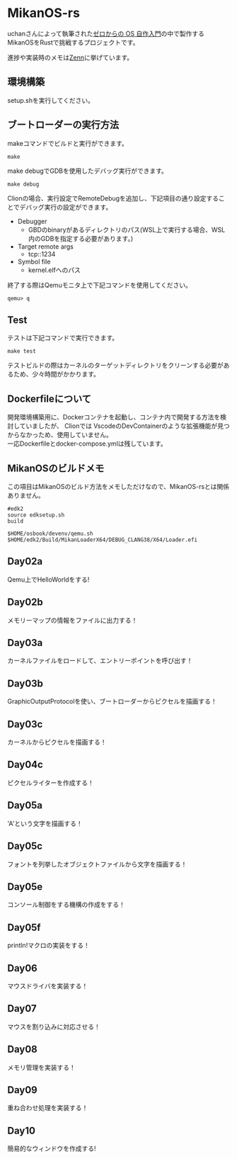 # MikanOS-rs

uchanさんによって執筆された[ゼロからの OS 自作入門](http://zero.osdev.jp/)の中で製作するMikanOSをRustで挑戦するプロジェクトです。

進捗や実装時のメモは[Zenn](https://zenn.dev/elm)に挙げています。

## 環境構築

setup.shを実行してください。

## ブートローダーの実行方法

makeコマンドでビルドと実行ができます。

```shell
make
```

make debugでGDBを使用したデバッグ実行ができます。

```shell
make debug
```

Clionの場合、実行設定でRemoteDebugを追加し、下記項目の通り設定することでデバッグ実行の設定ができます。

- Debugger
    - GBDのbinaryがあるディレクトリのパス(WSL上で実行する場合、WSL内のGDBを指定する必要があります。)
- Target remote args
    - tcp::1234
- Symbol file
    - kernel.elfへのパス

終了する際はQemuモニタ上で下記コマンドを使用してください。

```qemu
qemu> q
```

## Test

テストは下記コマンドで実行できます。

```shell
make test
```

テストビルドの際はカーネルのターゲットディレクトリをクリーンする必要があるため、少々時間がかかります。

## Dockerfileについて

開発環境構築用に、Dockerコンテナを起動し、コンテナ内で開発する方法を検討していましたが、
Clionでは VscodeのDevContainerのような拡張機能が見つからなかっため、使用していません。  
一応Dockerfileとdocker-compose.ymlは残しています。

## MikanOSのビルドメモ

この項目はMikanOSのビルド方法をメモしただけなので、MikanOS-rsとは関係ありません。

```shell
#edk2
source edksetup.sh
build

$HOME/osbook/devenv/qemu.sh $HOME/edk2/Build/MikanLoaderX64/DEBUG_CLANG38/X64/Loader.efi
```

## Day02a

Qemu上でHelloWorldをする!

## Day02b

メモリーマップの情報をファイルに出力する！

## Day03a

カーネルファイルをロードして、エントリーポイントを呼び出す！

## Day03b

GraphicOutputProtocolを使い、ブートローダーからピクセルを描画する！

## Day03c

カーネルからピクセルを描画する！

## Day04c

ピクセルライターを作成する！

## Day05a

'A'という文字を描画する！

## Day05c

フォントを列挙したオブジェクトファイルから文字を描画する！

## Day05e

コンソール制御をする機構の作成をする！

## Day05f

println!マクロの実装をする！

## Day06

マウスドライバを実装する！

## Day07

マウスを割り込みに対応させる！

## Day08

メモリ管理を実装する！

## Day09

重ね合わせ処理を実装する！

## Day10

簡易的なウィンドウを作成する!